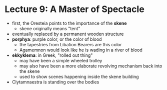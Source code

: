 # Lecture 9: A Master of Spectacle

- first, the Oresteia points to the importance of the **skene**
  - skene originally means "tent"
- eventually replaced by a permanent wooden structure
- **porphya**: purple color, or the color of blood
  - the tapestries from Libation Bearers are this color
  - Agamemnon would look like he is wading in a river of blood
- **ekkyklema**: in Greek, "rolled out thing"
  - may have been a simple wheeled trolley
  - may also have been a more elaborate revolving mechanism back into the skene
  - used to show scenes happening inside the skene building
- Clytamnaestra is standing over the bodies

